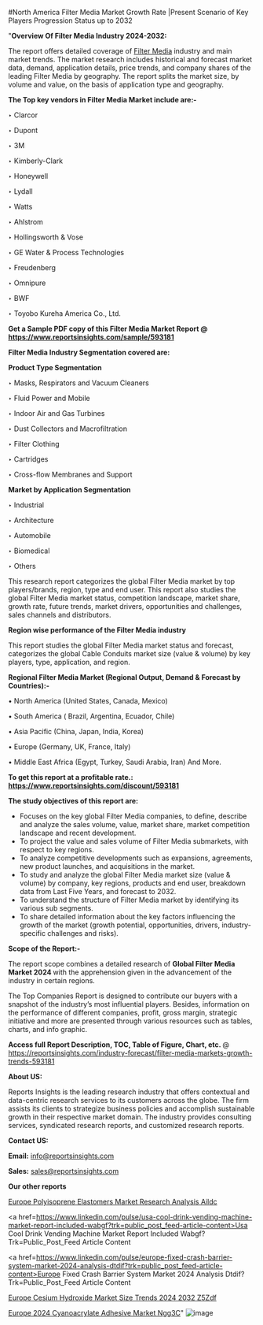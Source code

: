 #North America Filter Media Market Growth Rate |Present Scenario of Key Players Progression Status up to 2032

"<strong>Overview Of Filter Media Industry 2024-2032:</strong>

The report offers detailed coverage of <a href=https://www.reportsinsights.com/sample/593181>Filter Media</a> industry and main market trends. The market research includes historical and forecast market data, demand, application details, price trends, and company shares of the leading Filter Media by geography. The report splits the market size, by volume and value, on the basis of application type and geography.

<strong>The Top key vendors in Filter Media Market include are:- </strong>

‣ Clarcor


‣ Dupont


‣ 3M


‣ Kimberly-Clark


‣ Honeywell


‣ Lydall


‣ Watts


‣ Ahlstrom


‣ Hollingsworth & Vose


‣ GE Water & Process Technologies


‣ Freudenberg


‣ Omnipure


‣ BWF


‣ Toyobo Kureha America Co., Ltd.

<strong>Get a Sample PDF copy of this Filter Media Market Report </strong><strong>@ <a href=https://www.reportsinsights.com/sample/593181 style=color:#0000ff;>https://www.reportsinsights.com/sample/593181</a> </strong>

<strong>Filter Media Industry Segmentation covered are:</strong>

<strong>Product Type Segmentation</strong>

‣    Masks, Respirators and Vacuum Cleaners


‣ Fluid Power and Mobile


‣ Indoor Air and Gas Turbines


‣ Dust Collectors and Macrofiltration


‣ Filter Clothing


‣ Cartridges


‣ Cross-flow Membranes and Support

<strong>Market by Application Segmentation</strong>

‣   Industrial


‣ Architecture


‣ Automobile


‣ Biomedical


‣ Others

This research report categorizes the global Filter Media market by top players/brands, region, type and end user. This report also studies the global Filter Media market status, competition landscape, market share, growth rate, future trends, market drivers, opportunities and challenges, sales channels and distributors.

<strong>Region wise performance of the Filter Media industry</strong><strong> </strong>

This report studies the global Filter Media market status and forecast, categorizes the global Cable Conduits market size (value &amp; volume) by key players, type, application, and region. 

<strong>Regional Filter Media Market (Regional Output, Demand &amp; Forecast by Countries):-</strong>

• North America (United States, Canada, Mexico)

• South America ( Brazil, Argentina, Ecuador, Chile)

• Asia Pacific (China, Japan, India, Korea)

• Europe (Germany, UK, France, Italy)

• Middle East Africa (Egypt, Turkey, Saudi Arabia, Iran) And More.

<strong>To get this report at a profitable rate.: <a href=https://www.reportsinsights.com/discount/593181 style=color:#0000ff;>https://www.reportsinsights.com/discount/593181</a></strong>

<strong>The study objectives of this report are:</strong>
<ul>
  <li>Focuses on the key global Filter Media companies, to define, describe and analyze the sales volume, value, market share, market competition landscape and recent development.</li>
  <li>To project the value and sales volume of Filter Media submarkets, with respect to key regions.</li>
  <li>To analyze competitive developments such as expansions, agreements, new product launches, and acquisitions in the market.</li>
  <li>To study and analyze the global Filter Media market size (value &amp; volume) by company, key regions, products and end user, breakdown data from Last Five Years, and forecast to 2032.</li>
  <li>To understand the structure of Filter Media market by identifying its various sub segments.</li>
  <li>To share detailed information about the key factors influencing the growth of the market (growth potential, opportunities, drivers, industry-specific challenges and risks).</li>
</ul>
<strong>Scope of the Report:-</strong><strong> </strong>

The report scope combines a detailed research of <strong>Global Filter Media Market 2024 </strong>with the apprehension given in the advancement of the industry in certain regions.

The Top Companies Report is designed to contribute our buyers with a snapshot of the industry’s most influential players. Besides, information on the performance of different companies, profit, gross margin, strategic initiative and more are presented through various resources such as tables, charts, and info graphic.

<strong>Access full Report Description, TOC, Table of Figure, Chart, etc. </strong>@   <a href=https://reportsinsights.com/industry-forecast/filter-media-markets-growth-trends-593181 style=color:#0000ff;>https://reportsinsights.com/industry-forecast/filter-media-markets-growth-trends-593181</a>

<strong>About US:</strong>

Reports Insights is the leading research industry that offers contextual and data-centric research services to its customers across the globe. The firm assists its clients to strategize business policies and accomplish sustainable growth in their respective market domain. The industry provides consulting services, syndicated research reports, and customized research reports.

<strong>Contact US:</strong>

<p class=""""><b>Email:</b> <a href=mailto:info@reportsinsights.com>info@reportsinsights.com</a></p>
<p class=""""><b>Sales:</b> <a href=mailto:sales@reportsinsights.com>sales@reportsinsights.com</a></p>

<strong>Our other reports</strong>

<a href=https://www.linkedin.com/pulse/europe-polyisoprene-elastomers-market-research-analysis-aildc/>Europe Polyisoprene Elastomers Market Research Analysis Aildc</a>

<a href=https://www.linkedin.com/pulse/usa-cool-drink-vending-machine-market-report-included-wabgf?trk=public_post_feed-article-content>Usa Cool Drink Vending Machine Market Report Included Wabgf?Trk=Public_Post_Feed Article Content</a>

<a href=https://www.linkedin.com/pulse/europe-fixed-crash-barrier-system-market-2024-analysis-dtdif?trk=public_post_feed-article-content>Europe Fixed Crash Barrier System Market 2024 Analysis Dtdif?Trk=Public_Post_Feed Article Content</a>

<a href=https://www.linkedin.com/pulse/europe-cesium-hydroxide-market-size-trends-2024-2032-z5zdf/>Europe Cesium Hydroxide Market Size Trends 2024 2032 Z5Zdf</a>

<a href=https://www.linkedin.com/pulse/europe-2024-cyanoacrylate-adhesive-market-ngg3c/>Europe 2024 Cyanoacrylate Adhesive Market Ngg3C</a>"
![image](https://github.com/ahaan12367/RIMarket24/assets/158471582/00a8561e-b9df-438d-b7b1-53c63650249f)
